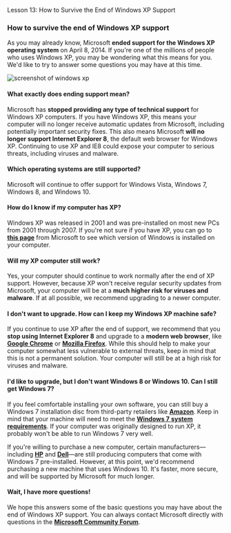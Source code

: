 Lesson 13: How to Survive the End of Windows XP Support

### How to survive the end of Windows XP support

As you may already know, Microsoft **ended support for the Windows XP operating system** on April 8, 2014. If you're one of the millions of people who uses Windows XP, you may be wondering what this means for you. We'd like to try to answer some questions you may have at this time.

![screenshot of windows xp](https://media.gcflearnfree.org/ctassets/topics/255/windows-xp-warning.png)

#### What exactly does ending support mean?

Microsoft has **stopped providing any type of technical support** for Windows XP computers. If you have Windows XP, this means your computer will no longer receive automatic updates from Microsoft, including potentially important security fixes. This also means Microsoft **will no longer support Internet Explorer 8**, the default web browser for Windows XP. Continuing to use XP and IE8 could expose your computer to serious threats, including viruses and malware.

#### Which operating systems are still supported?

Microsoft will continue to offer support for Windows Vista, Windows 7, Windows 8, and Windows 10.

#### How do I know if my computer has XP?

Windows XP was released in 2001 and was pre-installed on most new PCs from 2001 through 2007. If you're not sure if you have XP, you can go to **[this page](http://windows.microsoft.com/en-us/windows/which-operating-system)** from Microsoft to see which version of Windows is installed on your computer.

#### Will my XP computer still work?

Yes, your computer should continue to work normally after the end of XP support. However, because XP won't receive regular security updates from Microsoft, your computer will be at a **much higher risk for viruses and malware**. If at all possible, we recommend upgrading to a newer computer.

#### I don't want to upgrade. How can I keep my Windows XP machine safe?

If you continue to use XP after the end of support, we recommend that you **stop using Internet Explorer 8** and upgrade to a **modern web browser**, like **[Google Chrome](http://www.google.com/chrome)** or **[Mozilla Firefox](http://www.mozilla.org/firefox)**. While this should help to make your computer somewhat less vulnerable to external threats, keep in mind that this is not a permanent solution. Your computer will still be at a high risk for viruses and malware.

#### I'd like to upgrade, but I don't want Windows 8 or Windows 10. Can I still get Windows 7?

If you feel comfortable installing your own software, you can still buy a Windows 7 installation disc from third-party retailers like [**Amazon**](http://www.amazon.com/s/ref=nb_sb_noss_1?url=search-alias%3Daps&field-keywords=windows%207&sprefix=window%2Caps&rh=i%3Aaps%2Ck%3Awindows%207). Keep in mind that your machine will need to meet the [**Windows 7** **system** **requirements**](http://windows.microsoft.com/en-us/windows7/products/system-requirements). If your computer was originally designed to run XP, it probably won't be able to run Windows 7 very well.  

If you're willing to purchase a new computer, certain manufacturers—including **[HP](http://shopping.hp.com/)** and **[Dell](http://www.dell.com/)**—are still producing computers that come with Windows 7 pre-installed. However, at this point, we'd recommend purchasing a new machine that uses Windows 10. It's faster, more secure, and will be supported by Microsoft for much longer.

#### Wait, I have more questions!

We hope this answers some of the basic questions you may have about the end of Windows XP support. You can always contact Microsoft directly with questions in the **[Microsoft Community Forum](http://answers.microsoft.com/en-us/windows/forum/windows_xp?WT.mc_id=SMCPSC_ENGB_TXT_ANS&auth=1)**.